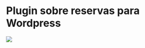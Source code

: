 # Plugin sobre reservas para Wordpress
![](https://github.com/user-attachments/assets/d0258c86-63b9-4b54-8fd9-cd7468db0f7e)
